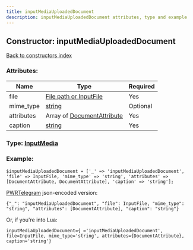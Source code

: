 ```yaml
---
title: inputMediaUploadedDocument
description: inputMediaUploadedDocument attributes, type and example
---
```

## Constructor: inputMediaUploadedDocument  
[Back to constructors index](index.md)



### Attributes:

| Name     |    Type       | Required |
|----------|---------------|----------|
|file|[File path or InputFile](../types/InputFile.md) | Yes|
|mime\_type|[string](../types/string.md) | Optional|
|attributes|Array of [DocumentAttribute](../types/DocumentAttribute.md) | Yes|
|caption|[string](../types/string.md) | Yes|



### Type: [InputMedia](../types/InputMedia.md)


### Example:

```
$inputMediaUploadedDocument = ['_' => 'inputMediaUploadedDocument', 'file' => InputFile, 'mime_type' => 'string', 'attributes' => [DocumentAttribute, DocumentAttribute], 'caption' => 'string'];
```  

[PWRTelegram](https://pwrtelegram.xyz) json-encoded version:

```
{"_": "inputMediaUploadedDocument", "file": InputFile, "mime_type": "string", "attributes": [DocumentAttribute], "caption": "string"}
```


Or, if you're into Lua:  


```
inputMediaUploadedDocument={_='inputMediaUploadedDocument', file=InputFile, mime_type='string', attributes={DocumentAttribute}, caption='string'}

```


